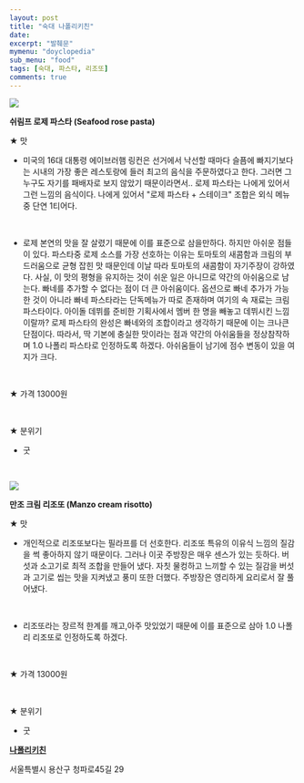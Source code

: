```yaml
---
layout: post
title: "숙대 나폴리키친"
date:
excerpt: "발췌문"
mymenu: "doyclopedia"
sub_menu: "food"
tags: [숙대, 파스타, 리조또]
comments: true
---
```



[![](https://postfiles.pstatic.net/MjAyMDA5MDhfMjQy/MDAxNTk5NTcwNjU1ODgw.OQ60bEK9XA6Y7S6O5009Vml9D2LLsMeai3UIwa07b5Mg.uU4GCjYr7tNKzJ-sHRCIH8AFa8PVsbBnX9WkTMFMU08g.JPEG.kdi3939/KakaoTalk_20200908_220836133_02.jpg?type=w966)](https://blog.naver.com/PostView.nhn?blogId=kdi3939&logNo=222084105923&parentCategoryNo=&categoryNo=73&viewDate=&isShowPopularPosts=false&from=postList#)

**쉬림프 로제 파스타 (Seafood rose pasta)**

★ 맛

- 미국의 16대 대통령 에이브러햄 링컨은 선거에서 낙선할 때마다 슬픔에 빠지기보다는 시내의 가장 좋은 레스토랑에 들러 최고의 음식을 주문하였다고 한다. 그러면 그 누구도 자기를 패배자로 보지 않았기 때문이라면서.. 로제 파스타는 나에게 있어서 그런 느낌의 음식이다. 나에게 있어서 "로제 파스타 + 스테이크" 조합은 외식 메뉴 중 단연 1티어다.

​

- 로제 본연의 맛을 잘 살렸기 때문에 이를 표준으로 삼을만하다. 하지만 아쉬운 점들이 있다. 파스타중 로제 소스를 가장 선호하는 이유는 토마토의 새콤함과 크림의 부드러움으로 균형 잡힌 맛 때문인데 이날 따라 토마토의 새콤함이 자기주장이 강하였다. 사실, 이 맛의 평형을 유지하는 것이 쉬운 일은 아니므로 약간의 아쉬움으로 남는다. 빠네를 추가할 수 없다는 점이 더 큰 아쉬움이다. 옵션으로 빠네 추가가 가능한 것이 아니라 빠네 파스타라는 단독메뉴가 따로 존재하며 여기의 속 재료는 크림파스타이다. 아이돌 데뷔를 준비한 기획사에서 멤버 한 명을 빼놓고 데뷔시킨 느낌이랄까? 로제 파스타의 완성은 빠네와의 조합이라고 생각하기 때문에 이는 크나큰 단점이다. 따라서, 딱 기본에 충실한 맛이라는 점과 약간의 아쉬움들을 정상참작하며 1.0 나폴리 파스타로 인정하도록 하겠다. 아쉬움들이 남기에 점수 변동이 있을 여지가 크다.

​

★ 가격 13000원

​

★ 분위기

- 굿

​

[![](https://postfiles.pstatic.net/MjAyMDA5MDhfODUg/MDAxNTk5NTcwNjcxNzYx.FLt1a9QIk74Q-8M4Bi0FXE00TRFff2cyAzcrroqc1wcg.-iC10TUO4QoGRmJ2NlivP3I8Ix2Gu6d7oYlvAxhYRm8g.JPEG.kdi3939/KakaoTalk_20200908_220836133_01.jpg?type=w966)](https://blog.naver.com/PostView.nhn?blogId=kdi3939&logNo=222084105923&parentCategoryNo=&categoryNo=73&viewDate=&isShowPopularPosts=false&from=postList#)

**만조 크림 리조또 (Manzo cream risotto)**

★ 맛

- 개인적으로 리조또보다는 필라프를 더 선호한다. 리조또 특유의 이유식 느낌의 질감을 썩 좋아하지 않기 때문이다. 그러나 이곳 주방장은 매우 센스가 있는 듯하다. 버섯과 소고기로 최적 조합을 만들어 냈다. 자칫 물컹하고 느끼할 수 있는 질감을 버섯과 고기로 씹는 맛을 지켜냈고 풍미 또한 더했다. 주방장은 영리하게 요리로서 잘 풀어냈다.

​

- 리조또라는 장르적 한계를 깨고,아주 맛있었기 때문에 이를 표준으로 삼아 1.0 나폴리 리조또로 인정하도록 하겠다.

​

★ 가격 13000원

​

★ 분위기

- 굿


[**나폴리키친**](https://blog.naver.com/PostView.nhn?blogId=kdi3939&logNo=222084105923&parentCategoryNo=&categoryNo=73&viewDate=&isShowPopularPosts=false&from=postList#)

서울특별시 용산구 청파로45길 29
